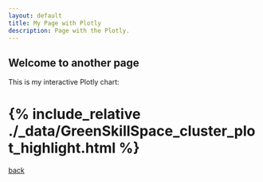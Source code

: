 ```yaml
---
layout: default
title: My Page with Plotly
description: Page with the Plotly.
---
```

 
## Welcome to another page


This is my interactive Plotly chart:

# {% include_relative ./_data/GreenSkillSpace_cluster_plot_highlight.html %}

        
[back](./)

